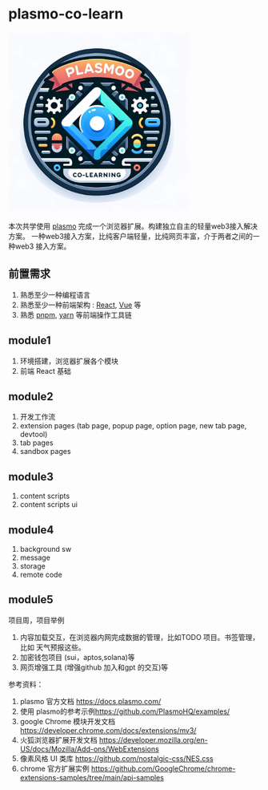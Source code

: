 # plasmo-co-learn

<img src="static/img/logo.png" width="360" height="360">

本次共学使用 [plasmo](https://docs.plasmo.com/) 完成一个浏览器扩展。构建独立自主的轻量web3接入解决方案。
一种web3接入方案，比纯客户端轻量，比纯网页丰富，介于两者之间的一种web3 接入方案。

## 前置需求

1. 熟悉至少一种编程语言
2. 熟悉至少一种前端架构 : [React](https://react.dev/), [Vue](https://vuejs.org/guide/introduction.html) 等
3. 熟悉 [pnpm](https://pnpm.io/), [yarn](https://yarnpkg.com/cli)  等前端操作工具链

## module1

1. 环境搭建，浏览器扩展各个模块
2. 前端 React 基础

## module2

1. 开发工作流
2. extension pages (tab page, popup page, option page, new tab page, devtool)
3. tab pages
4. sandbox pages

## module3

1. content scripts
2. content scripts ui

## module4

1. background sw
2. message
3. storage
4. remote code

## module5

项目周，项目举例

1. 内容加载交互，在浏览器内网完成数据的管理，比如TODO 项目。书签管理，比如 天气预报这些。
2. 加密钱包项目 (sui，aptos,solana)等
3. 网页增强工具 (增强github 加入和gpt 的交互)等

参考资料：

1. plasmo 官方文档 <https://docs.plasmo.com/>
2. 使用 plasmo的参考示例<https://github.com/PlasmoHQ/examples/> 
3. google Chrome 模块开发文档 <https://developer.chrome.com/docs/extensions/mv3/>
4. 火狐浏览器扩展开发文档 <https://developer.mozilla.org/en-US/docs/Mozilla/Add-ons/WebExtensions>
5. 像素风格 UI 类库 <https://github.com/nostalgic-css/NES.css>
6. chrome 官方扩展实例 <https://github.com/GoogleChrome/chrome-extensions-samples/tree/main/api-samples>
